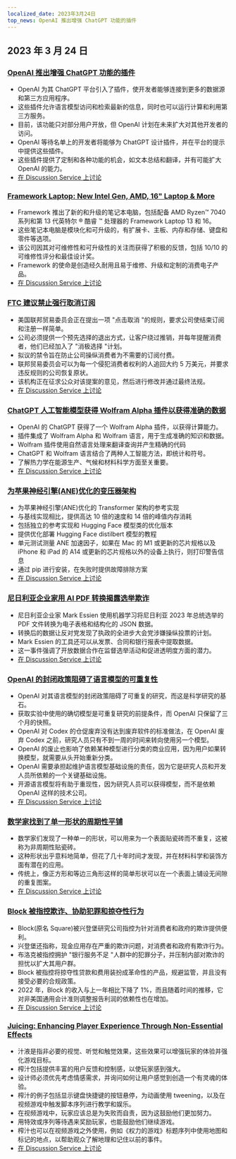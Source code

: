 ```yaml
---
localized_date: 2023年3月24日
top_news: OpenAI 推出增强 ChatGPT 功能的插件
---
```


## 2023 年 3 月 24 日

### [OpenAI 推出增强 ChatGPT 功能的插件](https://openai.com/blog/chatgpt-plugins)

- OpenAI 为其 ChatGPT 平台引入了插件，使开发者能够连接到更多的数据源和第三方应用程序。
- 这些插件允许语言模型访问和检索最新的信息，同时也可以运行计算和利用第三方服务。
- 目前，该功能只对部分用户开放，但 OpenAI 计划在未来扩大对其他开发者的访问。
- OpenAI 等待名单上的开发者将能够为 ChatGPT 设计插件，并在平台的提示中提供这些插件。
- 这些插件提供了定制和各种功能的机会，如文本总结和翻译，并有可能扩大 OpenAI 的能力。
- [在 Discussion Service 上讨论](http://news.ycombinator.com/item?id=35277677)

### [Framework Laptop: New Intel Gen, AMD, 16" Laptop & More](https://frame.work/)

- Framework 推出了新的和升级的笔记本电脑，包括配备 AMD Ryzen™ 7040 系列和第 13 代英特尔 ® 酷睿 ™ 处理器的 Framework Laptop 13 和 16。
- 这些笔记本电脑是模块化和可升级的，有扩展卡、主板、内存和存储、键盘和零件等选项。
- 该公司因其对可维修性和可升级性的关注而获得了积极的反馈，包括 10/10 的可维修性评分和最佳设计奖。
- Framework 的使命是创造经久耐用且易于维修、升级和定制的消费电子产品。
- [在 Discussion Service 上讨论](http://news.ycombinator.com/item?id=35277660)

### [FTC 建议禁止强行取消订阅](https://www.theverge.com/2023/3/23/23652373/ftc-click-to-cancel-subscription-service-dark-patterns-ban)

- 美国联邦贸易委员会正在提出一项 "点击取消 "的规则，要求公司使结束订阅和注册一样简单。
- 公司必须提供一个预先选择的退出方式，让客户绕过推销，并每年提醒消费者，他们已经加入了 "消极选择 "计划。
- 拟议的禁令旨在防止公司操纵消费者为不需要的订阅付费。
- 联邦贸易委员会可以为每一个侵犯消费者权利的人追回大约 5 万美元，并要求违反规则的公司恢复原状。
- 该机构正在征求公众对该提案的意见，然后进行修改并通过最终法规。
- [在 Discussion Service 上讨论](http://news.ycombinator.com/item?id=35274519)

### [ChatGPT 人工智能模型获得 Wolfram Alpha 插件以获得准确的数据](https://writings.stephenwolfram.com/2023/03/chatgpt-gets-its-wolfram-superpowers/)

- OpenAI 的 ChatGPT 获得了一个 Wolfram Alpha 插件，以获得计算能力。
- 插件集成了 Wolfram Alpha 和 Wolfram 语言，用于生成准确的知识和数据。
- Wolfram 插件使用自然语言处理来翻译查询并产生精确的代码
- ChatGPT 和 Wolfram 语言结合了两种人工智能方法，即统计和符号。
- 了解热力学在能源生产、气候和材料科学方面至关重要。
- [在 Discussion Service 上讨论](http://news.ycombinator.com/item?id=35277925)

### [为苹果神经引擎(ANE)优化的变压器架构](https://github.com/apple/ml-ane-transformers)

- 为苹果神经引擎(ANE)优化的 Transformer 架构的参考实现
- 与基线实现相比，提供高达 10 倍的速度和 14 倍的峰值内存消耗
- 包括独立的参考实现和 Hugging Face 模型类的优化版本
- 提供优化部署 Hugging Face distilbert 模型的教程
- 单元测试测量 ANE 加速因子，如果在 Mac 的 M1 或更新的芯片规格以及 iPhone 和 iPad 的 A14 或更新的芯片规格以外的设备上执行，则打印警告信息
- 通过 pip 进行安装，在失败时提供故障排除方案
- [在 Discussion Service 上讨论](http://news.ycombinator.com/item?id=35282325)

### [尼日利亚企业家用 AI PDF 转换揭露选举欺诈](https://markessien.com/posts/drama_of_transcription/)

- 尼日利亚企业家 Mark Essien 使用机器学习将尼日利亚 2023 年总统选举的 PDF 文件转换为电子表格和结构化的 JSON 数据。
- 转换后的数据让反对党发现了执政的全进步大会党涉嫌操纵投票的计划。
- Mark Essien 的工具还可以从发票、合同和银行报表中提取数据。
- 这一事件强调了开放数据合作在监督选举活动和促进透明度方面的潜力。
- [在 Discussion Service 上讨论](http://news.ycombinator.com/item?id=35272227)

### [OpenAI 的封闭政策阻碍了语言模型的可重复性](https://aisnakeoil.substack.com/p/openais-policies-hinder-reproducible)

- OpenAI 对其语言模型的封闭政策阻碍了可重复的研究，而这是科学研究的基石。
- 获取实验中使用的确切模型是可重复研究的前提条件，而 OpenAI 只保留了三个月的快照。
- OpenAI 对 Codex 的仓促废弃没有达到废弃软件的标准做法，在 OpenAI 废弃 Codex 之前，研究人员只有不到一周的时间来转向使用另一个模型。
- OpenAI 的废止也影响了依赖某种模型进行分类的商业应用，因为用户如果转换模型，就需要从头开始重新分类。
- OpenAI 需要承担起维护语言模型基础设施的责任，因为它是研究人员和开发人员所依赖的一个关键基础设施。
- 开源语言模型将有助于重现性，因为研究人员可以获得模型，而不是依赖 OpenAI 这样的技术公司。
- [在 Discussion Service 上讨论](http://news.ycombinator.com/item?id=35269304)

### [数学家找到了单一形状的周期性平铺](https://www.newscientist.com/article/2365363-mathematicians-discover-shape-that-can-tile-a-wall-and-never-repeat/)

- 数学家们发现了一种单一的形状，可以用来为一个表面贴瓷砖而不重复，这被称为非周期性贴瓷砖。
- 这种形状出乎意料地简单，但花了几十年时间才发现，并在材料科学和装饰方面有潜在的应用。
- 传统上，像正方形和等边三角形这样的简单形状可以在一个表面上铺设无间隙的重复图案。
- [在 Discussion Service 上讨论](http://news.ycombinator.com/item?id=35273707)

### [Block 被指控欺诈、协助犯罪和掠夺性行为](https://hindenburgresearch.com/block/)

- Block(原名 Square)被兴登堡研究公司指控为针对消费者和政府的欺诈提供便利。
- 兴登堡还指称，现金应用存在严重的欺诈问题，对消费者和政府有欺诈行为。
- 布洛克被指控拥护 "银行服务不足 "人群中的犯罪分子，并压制内部对欺诈的担忧以扩大其用户群。
- Block 被指控将掠夺性贷款和费用装扮成革命性的产品，规避监管，并且没有接受必要的合规政策。
- 2022 年，Block 的收入与上一年相比下降了 1%，而且随着时间的推移，它对非美国通用会计准则调整报告利润的依赖性也在增加。
- [在 Discussion Service 上讨论](http://news.ycombinator.com/item?id=35273782)

### [Juicing: Enhancing Player Experience Through Non-Essential Effects](https://garden.bradwoods.io/notes/design/juice)

- 汁液是指非必要的视觉、听觉和触觉效果，这些效果可以增强玩家的体验并强化游戏目标。
- 榨汁包括提供丰富的用户反馈和控制感，以使玩家感到强大。
- 设计师必须优先考虑情感需求，并询问如何让用户感觉到创造一个有灵魂的体验。
- 榨汁的例子包括显示键盘快捷键的按钮悬停，为动画使用 tweening，以及在视频游戏中触发脚本序列进行教学和娱乐。
- 在视频游戏中，玩家应该总是为失败而自责，因为这鼓励他们更加努力。
- 用特效或序列等待遇来奖励玩家，也能鼓励他们继续游戏。
- 榨汁也可以在视频游戏之外使用，例如《权力的游戏》标题序列中使用地图和标记的地点，以帮助观众了解地理和记住以前的事件。
- [在 Discussion Service 上讨论](http://news.ycombinator.com/item?id=35273139)
